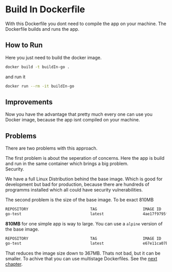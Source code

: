 # Build In Dockerfile

With this Dockerfile you dont need to compile the app on your machine. The Dockerfile builds and runs the app.

## How to Run

Here you just need to build the docker image.
```sh
docker build -t buildIn-go .
```
and run it
```sh
docker run --rm -it buildIn-go
```

## Improvements

Now you have the advantage that pretty much every one can use you Docker image, because the app isnt compiled on your machine.

## Problems

There are two problems with this approach.

The first problem is about the seperation of concerns.
Here the app is build and run in the same container which brings a big problem.<br>Security.
 
We have a full Linux Distribution behind the base image. Which is good for development but bad for production, because there are hundreds of programms installed which all could have security vulnerabilities.

The second problem is the size of the base image. To be exact 810MB
```sh
REPOSITORY                           TAG                    IMAGE ID            CREATED             SIZE
go-test                              latest                 4ae17f9795f5        6 minutes ago       810MB
``` 
__810MB__ for one simple app is way to large. You can use a `alpine` version of the base image.
```sh
REPOSITORY                           TAG                    IMAGE ID            CREATED             SIZE
go-test                              latest                 e67e11ca07b2        9 seconds ago       367MB
```
That reduces the image size down to 367MB. Thats not bad, but it can be smaller. To achive that you can use multistage Dockerfiles. See the <a href="../3-multistage/README.md">next chapter</a>.

